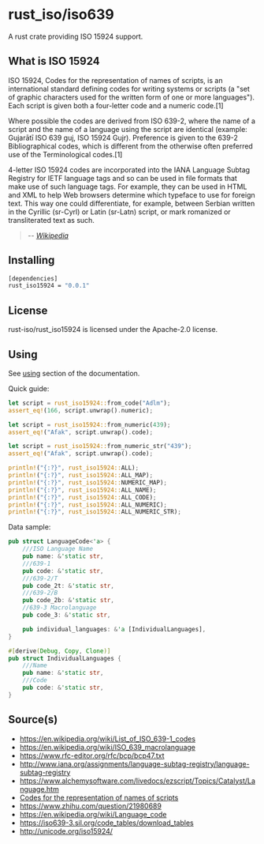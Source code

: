 # rust_iso/iso639

A rust crate providing ISO 15924 support.

## What is ISO 15924

ISO 15924, Codes for the representation of names of scripts, is an international standard defining codes for writing systems or scripts (a "set of graphic characters used for the written form of one or more languages"). Each script is given both a four-letter code and a numeric code.[1]

Where possible the codes are derived from ISO 639-2, where the name of a script and the name of a language using the script are identical (example: Gujarātī ISO 639 guj, ISO 15924 Gujr). Preference is given to the 639-2 Bibliographical codes, which is different from the otherwise often preferred use of the Terminological codes.[1]

4-letter ISO 15924 codes are incorporated into the IANA Language Subtag Registry for IETF language tags and so can be used in file formats that make use of such language tags. For example, they can be used in HTML and XML to help Web browsers determine which typeface to use for foreign text. This way one could differentiate, for example, between Serbian written in the Cyrillic (sr-Cyrl) or Latin (sr-Latn) script, or mark romanized or transliterated text as such.

> _-- [Wikipedia](https://en.wikipedia.org/wiki/ISO_15924)_

## Installing

```sh
[dependencies]
rust_iso15924 = "0.0.1"
```

## License

rust-iso/rust_iso15924 is licensed under the Apache-2.0 license.

## Using

See [using](https://crates.io/crates/rust_iso15924) section of the documentation.

Quick guide:

```rust
let script = rust_iso15924::from_code("Adlm");
assert_eq!(166, script.unwrap().numeric);

let script = rust_iso15924::from_numeric(439);
assert_eq!("Afak", script.unwrap().code);

let script = rust_iso15924::from_numeric_str("439");
assert_eq!("Afak", script.unwrap().code);

println!("{:?}", rust_iso15924::ALL);
println!("{:?}", rust_iso15924::ALL_MAP);
println!("{:?}", rust_iso15924::NUMERIC_MAP);
println!("{:?}", rust_iso15924::ALL_NAME);
println!("{:?}", rust_iso15924::ALL_CODE);
println!("{:?}", rust_iso15924::ALL_NUMERIC);
println!("{:?}", rust_iso15924::ALL_NUMERIC_STR);
```

Data sample:

```rust
pub struct LanguageCode<'a> {
    ///ISO Language Name
    pub name: &'static str,
    ///639-1
    pub code: &'static str,
    ///639-2/T
    pub code_2t: &'static str,
    ///639-2/B
    pub code_2b: &'static str,
    //639-3 Macrolanguage
    pub code_3: &'static str,

    pub individual_languages: &'a [IndividualLanguages],
}

#[derive(Debug, Copy, Clone)]
pub struct IndividualLanguages {
    ///Name
    pub name: &'static str,
    ///Code
    pub code: &'static str,
}
```

## Source(s)

- https://en.wikipedia.org/wiki/List_of_ISO_639-1_codes
- https://en.wikipedia.org/wiki/ISO_639_macrolanguage
- https://www.rfc-editor.org/rfc/bcp/bcp47.txt
- http://www.iana.org/assignments/language-subtag-registry/language-subtag-registry
- https://www.alchemysoftware.com/livedocs/ezscript/Topics/Catalyst/Language.htm
- [Codes for the representation of names of scripts](https://en.wikipedia.org/wiki/ISO_15924)
- https://www.zhihu.com/question/21980689
- https://en.wikipedia.org/wiki/Language_code
- https://iso639-3.sil.org/code_tables/download_tables
- http://unicode.org/iso15924/
